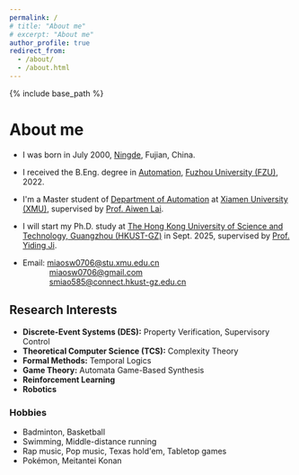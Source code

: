 ```yaml
---
permalink: /
# title: "About me"
# excerpt: "About me"
author_profile: true
redirect_from: 
  - /about/
  - /about.html
---
```


{% include base_path %}

# About me
- I was born in July 2000, [Ningde](https://en.wikipedia.org/wiki/Ningde), Fujian, China.
- I received the B.Eng. degree in [Automation](https://dqxy.fzu.edu.cn/en/info/1003/1018.htm), [Fuzhou University (FZU)](https://en.fzu.edu.cn/), 2022.
- I'm a Master student of [Department of Automation](https://auto.xmu.edu.cn/) at [Xiamen University (XMU)](https://en.xmu.edu.cn/main.htm), supervised by [Prof. Aiwen Lai](https://aivens123.github.io/aiwenlai.github.io/).
- I will start my Ph.D. study at [The Hong Kong University of Science and Technology, Guangzhou (HKUST-GZ)](https://www.hkust-gz.edu.cn/) in Sept. 2025, supervised by [Prof. Yiding Ji](https://facultyprofiles.hkust-gz.edu.cn/faculty-personal-page/JI-Yiding/jiyiding).

- Email: [miaosw0706@stu.xmu.edu.cn](mailto:miaosw0706@stu.xmu.edu.cn)  
&nbsp;&nbsp;&nbsp;&nbsp;&nbsp;&nbsp;&nbsp;&nbsp;&nbsp;&nbsp;&nbsp;&nbsp;[miaosw0706@gmail.com](mailto:miaosw0706@gmail.com)  
&nbsp;&nbsp;&nbsp;&nbsp;&nbsp;&nbsp;&nbsp;&nbsp;&nbsp;&nbsp;&nbsp;&nbsp;[smiao585@connect.hkust-gz.edu.cn](mailto:smiao585@connect.hkust-gz.edu.cn)

## Research Interests
- **Discrete-Event Systems (DES):** Property Verification, Supervisory Control
- **Theoretical Computer Science (TCS):** Complexity Theory
- **Formal Methods:** Temporal Logics
- **Game Theory:** Automata Game-Based Synthesis
- **Reinforcement Learning**
- **Robotics**

### Hobbies
- Badminton, Basketball
- Swimming, Middle-distance running
- Rap music, Pop music, Texas hold'em, Tabletop games
- Pok&eacute;mon, Meitantei Konan

<!-- For more info
------
More info about configuring academicpages can be found in [the guide](https://academicpages.github.io/markdown/). The [guides for the Minimal Mistakes theme](https://mmistakes.github.io/minimal-mistakes/docs/configuration/) (which this theme was forked from) might also be helpful. -->
